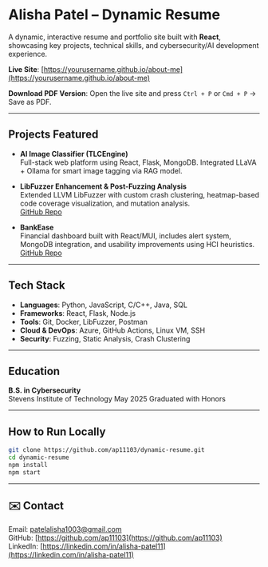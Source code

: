 # Alisha Patel – Dynamic Resume

A dynamic, interactive resume and portfolio site built with **React**, showcasing key projects, technical skills, and cybersecurity/AI development experience.

**Live Site**: [https://yourusername.github.io/about-me](https://yourusername.github.io/about-me)

**Download PDF Version**: Open the live site and press `Ctrl + P` or `Cmd + P` → Save as PDF.

---

## Projects Featured

- **AI Image Classifier (TLCEngine)**  
  Full-stack web platform using React, Flask, MongoDB. Integrated LLaVA + Ollama for smart image tagging via RAG model.  

- **LibFuzzer Enhancement & Post-Fuzzing Analysis**  
  Extended LLVM LibFuzzer with custom crash clustering, heatmap-based code coverage visualization, and mutation analysis.  
  [GitHub Repo](https://github.com/ap11103/libfuzzer-analysis)

- **BankEase**  
  Financial dashboard built with React/MUI, includes alert system, MongoDB integration, and usability improvements using HCI heuristics.  
  [GitHub Repo](https://github.com/ap11103/BankEase)

---

## Tech Stack

- **Languages**: Python, JavaScript, C/C++, Java, SQL
- **Frameworks**: React, Flask, Node.js
- **Tools**: Git, Docker, LibFuzzer, Postman
- **Cloud & DevOps**: Azure, GitHub Actions, Linux VM, SSH
- **Security**: Fuzzing, Static Analysis, Crash Clustering

---

## Education

**B.S. in Cybersecurity**  
Stevens Institute of Technology 
May 2025
Graduated with Honors

---

## How to Run Locally

```bash
git clone https://github.com/ap11103/dynamic-resume.git
cd dynamic-resume
npm install
npm start
```

---

## ✉️ Contact

Email: [patelalisha1003@gmail.com](mailto:patelalisha1003@gmail.com)  
GitHub: [https://github.com/ap11103](https://github.com/ap11103)  
LinkedIn: [https://linkedin.com/in/alisha-patel11](https://linkedin.com/in/alisha-patel11)
